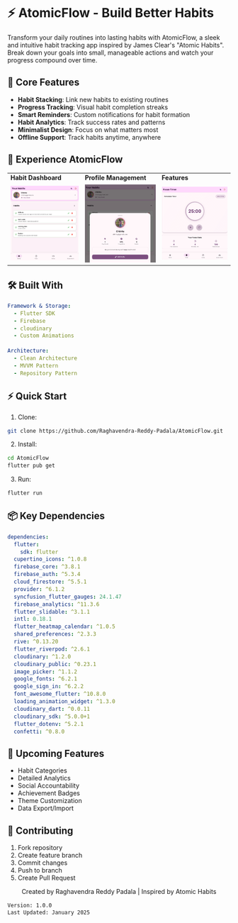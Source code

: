 # ⚡ AtomicFlow - Build Better Habits

Transform your daily routines into lasting habits with AtomicFlow, a sleek and intuitive habit tracking app inspired by James Clear's "Atomic Habits". Break down your goals into small, manageable actions and watch your progress compound over time.

## 🌟 Core Features

- **Habit Stacking**: Link new habits to existing routines
- **Progress Tracking**: Visual habit completion streaks
- **Smart Reminders**: Custom notifications for habit formation
- **Habit Analytics**: Track success rates and patterns
- **Minimalist Design**: Focus on what matters most
- **Offline Support**: Track habits anytime, anywhere

## 📱 Experience AtomicFlow

<div align="center">
  <table>
    <tr>
      <td><strong>Habit Dashboard</strong></td>
      <td><strong>Profile Management</strong></td>
      <td><strong>Features</strong></td>
    </tr>
    <tr>
      <td><img src="assets/images/dashboard.png" width="200"/></td>
      <td><img src="assets/images/profile.png" width="200"/></td>
      <td><img src="assets/images/pomodoro.png" width="200"/></td>
    </tr>
  </table>
</div>

## 🛠️ Built With

```yaml
Framework & Storage:
  - Flutter SDK
  - Firebase
  - cloudinary
  - Custom Animations

Architecture:
  - Clean Architecture
  - MVVM Pattern
  - Repository Pattern
```

## ⚡ Quick Start

1. Clone:
```bash
git clone https://github.com/Raghavendra-Reddy-Padala/AtomicFlow.git
```

2. Install:
```bash
cd AtomicFlow
flutter pub get
```

3. Run:
```bash
flutter run
```

## 📦 Key Dependencies

```yaml
dependencies:
  flutter:
    sdk: flutter
  cupertino_icons: ^1.0.8
  firebase_core: ^3.8.1
  firebase_auth: ^5.3.4
  cloud_firestore: ^5.5.1
  provider: ^6.1.2
  syncfusion_flutter_gauges: 24.1.47
  firebase_analytics: ^11.3.6
  flutter_slidable: ^3.1.1
  intl: 0.18.1
  flutter_heatmap_calendar: ^1.0.5
  shared_preferences: ^2.3.3
  rive: ^0.13.20
  flutter_riverpod: ^2.6.1
  cloudinary: ^1.2.0
  cloudinary_public: ^0.23.1
  image_picker: ^1.1.2
  google_fonts: ^6.2.1
  google_sign_in: ^6.2.2
  font_awesome_flutter: ^10.8.0
  loading_animation_widget: ^1.3.0
  cloudinary_dart: ^0.0.11
  cloudinary_sdk: ^5.0.0+1
  flutter_dotenv: ^5.2.1
  confetti: ^0.8.0

```

## 🎯 Upcoming Features

- Habit Categories
- Detailed Analytics
- Social Accountability
- Achievement Badges
- Theme Customization
- Data Export/Import

## 🤝 Contributing

1. Fork repository
2. Create feature branch
3. Commit changes
4. Push to branch
5. Create Pull Request



<p align="center">Created by Raghavendra Reddy Padala | Inspired by Atomic Habits</p>

```
Version: 1.0.0
Last Updated: January 2025
```